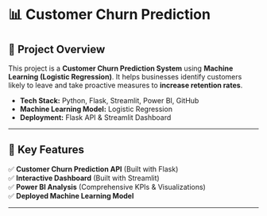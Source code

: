 # 📊 Customer Churn Prediction


## 🚀 Project Overview
This project is a **Customer Churn Prediction System** using **Machine Learning (Logistic Regression)**. It helps businesses identify customers likely to leave and take proactive measures to **increase retention rates**.

- **Tech Stack:** Python, Flask, Streamlit, Power BI, GitHub
- **Machine Learning Model:** Logistic Regression
- **Deployment:** Flask API & Streamlit Dashboard

---

## 📌 Key Features
✅ **Customer Churn Prediction API** (Built with Flask)  
✅ **Interactive Dashboard** (Built with Streamlit)  
✅ **Power BI Analysis** (Comprehensive KPIs & Visualizations)  
✅ **Deployed Machine Learning Model**  

---


